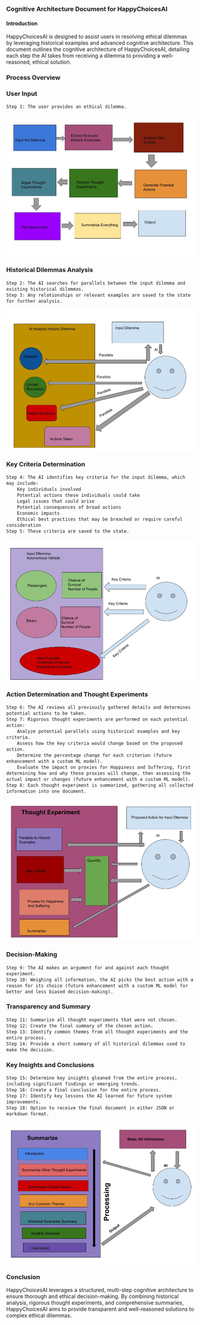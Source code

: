 ### Cognitive Architecture Document for HappyChoicesAI

#### Introduction

HappyChoicesAI is designed to assist users in resolving ethical dilemmas by leveraging historical examples and advanced cognitive architecture. This document outlines the cognitive architecture of HappyChoicesAI, detailing each step the AI takes from receiving a dilemma to providing a well-reasoned, ethical solution.

### Process Overview

### User Input
    Step 1: The user provides an ethical dilemma.

![High Level Flow](/docs/img/System_Architcture.jpg)

### Historical Dilemmas Analysis
    Step 2: The AI searches for parallels between the input dilemma and existing historical dilemmas.
    Step 3: Any relationships or relevant examples are saved to the state for further analysis.

![Historic Dilemmas Flow](/docs/img/AI_Historic_examples.jpg)

### Key Criteria Determination

    Step 4: The AI identifies key criteria for the input dilemma, which may include:
        Key individuals involved
        Potential actions these individuals could take
        Legal issues that could arise
        Potential consequences of broad actions
        Economic impacts
        Ethical best practices that may be breached or require careful consideration
    Step 5: These criteria are saved to the state.

![Key Criteria Flow](/docs/img/AI_Key_Criteria.jpg)

### Action Determination and Thought Experiments

    Step 6: The AI reviews all previously gathered details and determines potential actions to be taken.
    Step 7: Rigorous thought experiments are performed on each potential action:
        Analyze potential parallels using historical examples and key criteria.
        Assess how the key criteria would change based on the proposed action.
        Determine the percentage change for each criterion (future enhancement with a custom ML model).
        Evaluate the impact on proxies for Happiness and Suffering, first determining how and why these proxies will change, then assessing the actual impact or changes (future enhancement with a custom ML model).
    Step 8: Each thought experiment is summarized, gathering all collected information into one document.

![Thought Experiment Flow](/docs/img/Thought_Experiment_Cognitive.jpg)

### Decision-Making

    Step 9: The AI makes an argument for and against each thought experiment.
    Step 10: Weighing all information, the AI picks the best action with a reason for its choice (future enhancement with a custom ML model for better and less biased decision-making).

### Transparency and Summary

    Step 11: Summarize all thought experiments that were not chosen.
    Step 12: Create the final summary of the chosen action.
    Step 13: Identify common themes from all thought experiments and the entire process.
    Step 14: Provide a short summary of all historical dilemmas used to make the decision.

### Key Insights and Conclusions

    Step 15: Determine key insights gleaned from the entire process, including significant findings or emerging trends.
    Step 16: Create a final conclusion for the entire process.
    Step 17: Identify key lessons the AI learned for future system improvements.
    Step 18: Option to receive the final document in either JSON or markdown format.

![Summarize Flow](/docs/img/AI_Summarize.jpg)

### Conclusion

HappyChoicesAI leverages a structured, multi-step cognitive architecture to ensure thorough and ethical decision-making. By combining historical analysis, rigorous thought experiments, and comprehensive summaries, HappyChoicesAI aims to provide transparent and well-reasoned solutions to complex ethical dilemmas.